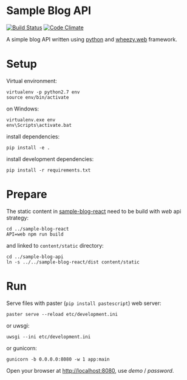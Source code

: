 # Sample Blog API

[![Build Status](https://travis-ci.org/akornatskyy/sample-blog-api.svg?branch=master)](https://travis-ci.org/akornatskyy/sample-blog-api)
[![Code Climate](https://codeclimate.com/github/akornatskyy/sample-blog-api/badges/gpa.svg)](https://codeclimate.com/github/akornatskyy/sample-blog-api)

A simple blog API written using [python](http://python.org/) and
[wheezy.web](https://bitbucket.org/akorn/wheezy.web) framework.

# Setup

Virtual environment:

    virtualenv -p python2.7 env
    source env/bin/activate

on Windows:

	virtualenv.exe env
	env\Scripts\activate.bat

install dependencies:

    pip install -e .

install development dependencies:

    pip install -r requirements.txt

# Prepare

The static content in
[sample-blog-react](https://github.com/akornatskyy/sample-blog-react)
need to be build with *web* api strategy:

    cd ../sample-blog-react
    API=web npm run build

and linked to `content/static` directory:

    cd ../sample-blog-api
    ln -s ../../sample-blog-react/dist content/static

# Run

Serve files with paster (`pip install pastescript`) web server:

    paster serve --reload etc/development.ini

or uwsgi:

    uwsgi --ini etc/development.ini

or gunicorn:

    gunicorn -b 0.0.0.0:8080 -w 1 app:main

Open your browser at [http://localhost:8080](http://localhost:8080),
use *demo* / *password*.
